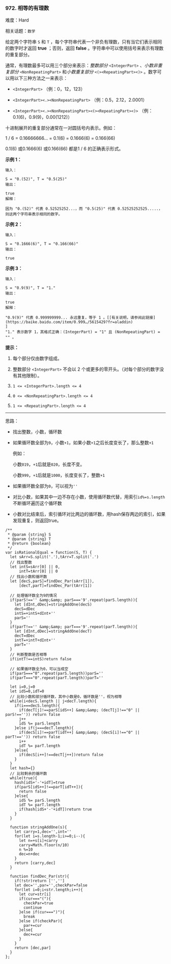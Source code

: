 ### 972. 相等的有理数

难度：Hard

相关话题：`数学`

给定两个字符串  `S`  和  `T` ，每个字符串代表一个非负有理数，只有当它们表示相同的数字时才返回 **true** ；否则，返回 **false** 。字符串中可以使用括号来表示有理数的重复部分。



通常，有理数最多可以用三个部分来表示：*整数部分*  `<IntegerPart>` 、*小数非重复部分*  `<NonRepeatingPart>` 和*小数重复部分*  `<(><RepeatingPart><)>` 。数字可以用以下三种方法之一来表示：




* `<IntegerPart>` （例：0，12，123）

* `<IntegerPart><.><NonRepeatingPart>`  （例：0.5，2.12，2.0001）

* `<IntegerPart><.><NonRepeatingPart><(><RepeatingPart><)>` （例：0.1(6)，0.9(9)，0.00(1212)）





十进制展开的重复部分通常在一对圆括号内表示。例如：



1 / 6 = 0.16666666... = 0.1(6) = 0.1666(6) = 0.166(66)



0.1(6) 或0.1666(6) 或0.166(66) 都是1 / 6 的正确表示形式。







**示例 1：** 



```
输入：

S = "0.(52)", T = "0.5(25)"
输出：

true
解释：

因为 "0.(52)" 代表 0.52525252...，而 "0.5(25)" 代表 0.52525252525.....，则这两个字符串表示相同的数字。
```


**示例 2：** 



```
输入：

S = "0.1666(6)", T = "0.166(66)"
输出：

true
```


**示例 3：** 



```
输入：

S = "0.9(9)", T = "1."
输出：

true
解释：

"0.9(9)" 代表 0.999999999... 永远重复，等于 1 。[[有关说明，请参阅此链接](https://baike.baidu.com/item/0.999…/5615429?fr=aladdin)
]
"1." 表示数字 1，其格式正确：(IntegerPart) = "1" 且 (NonRepeatingPart) = "" 。
```






**提示：** 




1. 每个部分仅由数字组成。

2. 整数部分 `<IntegerPart>` 不会以 2 个或更多的零开头。（对每个部分的数字没有其他限制）。

3.  `1 <= <IntegerPart>.length <= 4 ` 

4.  `0 <= <NonRepeatingPart>.length <= 4 ` 

5.  `1 <= <RepeatingPart>.length <= 4 ` 






-----

思路：

* 找出整数，小数，循环数
* 如果循环数全部为`9`，小数`+1`，如果小数`+1`之后长度变长了，那么整数`+1`

    例如： 
    
    小数`019`，`+1`后就是`020`，长度不变。
    
    小数`999`，`+1`后就是`1000`，长度变长了，整数`+1`
    
* 如果循环数全部为`0`，可以视为`''`
* 对比小数，如果其中一边不存在小数，使用循环数代替，用索引`id%=s.length`不断循环遍历这个循环数
* 小数对比结束后，索引循环对比两边的循环数，用hash保存两边的索引，如果发现重复，则返回true。
```
/**
 * @param {string} S
 * @param {string} T
 * @return {boolean}
 */
var isRationalEqual = function(S, T) {
  let sArr=S.split('.'),tArr=T.split('.')
  // 找出整数
  let intS=sArr[0] || 0,
      intT=tArr[0] || 0
  // 找出小数和循环数
  let [decS,parS]=findDec_Par(sArr[1]),
      [decT,parT]=findDec_Par(tArr[1])
  
  // 处理循环数全为9的情况
  if(parS!=='' &amp;&amp; parS==='9'.repeat(parS.length)){
    let [dInt,dDec]=stringAddOne(decS)
    decS=dDec
    intS=+intS+dInt+''
    parS=''
  }
  if(parT!=='' &amp;&amp; parT==='9'.repeat(parT.length)){
    let [dInt,dDec]=stringAddOne(decT)
    decT=dDec
    intT=+intT+dInt+''
    parT=''
  }
  // 判断整数是否相等
  if(intT!==intS)return false

  // 如果循环数全为0，可以当成空
  if(parS==="0".repeat(parS.length))parS=''
  if(parT==="0".repeat(parT.length))parT=''
  
  let i=0,j=0
  let idS=0,idT=0 
  // 比较小数和部分循环数，其中小数是0，循环数是''，视为相等
  while(i<decS.length || j<decT.length){
    if(i===decS.length){
      if(decT[j]!==parS[idS++] &amp;&amp; (decT[j]!=="0" || parS!=='')) return false
      j++
      idS %= parS.length
    }else if(j===decT.length){
      if(decS[i]!==parT[idT++] &amp;&amp; (decS[i]!=="0" || parT!=='')) return false
      i++
      idT %= parT.length
    }else{
      if(decS[i++]!==decT[j++])return false
    }
  }
  let hash={}
  // 比较剩余的循环数
  while(true){
    hash[idS+'-'+idT]=true
    if(parS[idS++]!==parT[idT++]){
      return false
    }else{
      idS %= parS.length
      idT %= parT.length
      if(hash[idS+'-'+idT])return true
    }
  }
  
  function stringAddOne(s){
    let carry=1,dec='',int=''
    for(let i=s.length-1;i>=0;i--){
      let n=+s[i]+carry
      carry=Math.floor(n/10)
      n %=10
      dec=n+dec
    }
    return [carry,dec]
  }
  
  function findDec_Par(str){
    if(!str)return ['','']
    let dec='',par='',checkPar=false
    for(let i=0;i<str.length;i++){
      let cur=str[i]
      if(cur==="("){
        checkPar=true
        continue
      }else if(cur===")"){
        break
      }else if(checkPar){
        par+=cur
      }else{
        dec+=cur
      }
    }    
    return [dec,par]
  }
};
```

